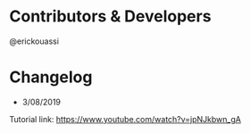 # Contributors & Developers
@erickouassi

# Changelog

* 3/08/2019

Tutorial link: https://www.youtube.com/watch?v=jpNJkbwn_gA
